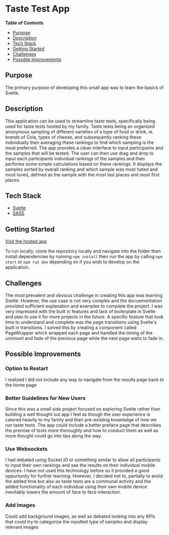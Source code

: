 # Taste Test App

**Table of Contents**
- [Purpose](#purpose)
- [Description](#description)
- [Tech Stack](#tech-stack)
- [Getting Started](#getting-started)
- [Challenges](#challenges)
- [Possible Improvements](#possible-improvements)

## Purpose
The primary purpose of developing this small app was to learn the basics of Svelte. 

## Description
This application can be used to streamline taste tests, specifically being used for taste tests hosted by my family. Taste tests being an organized anonymous sampling of different varieties of a type of food or drink, ie. brands of Cola, types of cheese, and subsequently ranking these individually then averaging these rankings to find which sampling is the most preferred. The app provides a clean interface to input participants and the samples that will be tested. The user can then use drag and drop to input each participants individual rankings of the samples and then performs some simple calculations based on these rankings. It displays the samples sorted by overall ranking and which sample was most hated and most loved, defined as the sample with the most last places and most first places.

## Tech Stack
- [Svelte](https://svelte.dev/docs)
- [SASS](https://sass-lang.com/documentation)

## Getting Started
[Visit the hosted app](https://taste-test.vercel.app/)

To run locally, clone the repository locally and navigate into the folder then install dependencies by running `npm install` then run the app by calling `npm start` or `npm run dev` depending on if you wish to develop on the application.

## Challenges
The most prevalent and obvious challenge in creating this app was learning Svelte. However, the use case is not very complex and the docuementation provided sufficient explanation and examples to complete the project. I was very impressed with the built in features and lack of boilerplate in Svelte and plan to use it for more projects in the future. A specific feature that took time to understand and complete was the page transitions using Svelte's built in transitions. I solved this by creating a component called PageWrapper which wrapped each page and handled the timing of the unmount and fade of the previous page while the next page waits to fade in.

## Possible Improvements

### Option to Restart
I realized I did not include any way to navigate from the results page back to the home page

### Better Guidelines for New Users
Since this was a small side project focused on exploring Svelte rather than building a well thought out app I feel as though the user experience is catered heavily to my family and their pre-existing knowledge of how we run taste tests. The app could include a better preface page that describes the premise of tests more thoroughly and how to conduct them as well as more thought could go into tips along the way.

### Use Websockets
I had debated using Socket.IO or something similar to allow all participants to input their own rankings and see the results on their individual mobile devices. I have not used this technology before so it provided a good oppurtunity for further learning. However, I decided not to, partially to avoid the added time but also as taste tests are a communal activity and the added functionality of each individual using their own mobile device inevitably lowers the amount of face to face interaction.

### Add Images
Could add background images, as well as debated looking into any APIs that could try to categorize the inputted type of samples and display relevant images
